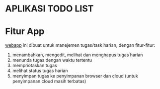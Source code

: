 <h1>APLIKASI TODO LIST</h1>

<div>
	<h1>Fitur App</h1>
	<p><a href="https://cryzepy.github.io/daily-task/">webapp</a> ini dibuat untuk manejemen tugas/task harian, dengan fitur-fitur:</p>
	<ol>
		<li>menambahkan, mengedit, melihat dan menghapus tugas harian</li>
		<li>menunda tugas dengan waktu tertentu</li>
		<li>mempriotaskan tugas</li>
		<li>melihat status tugas harian</li>
    <li>menyimpan tugas ke penyimpanan browser dan cloud (untuk penyimpanan cloud masih terbatas)</li>
	</ol>
</div>
